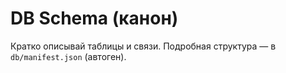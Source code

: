 # DB Schema (канон)

Кратко описывай таблицы и связи. Подробная структура — в `db/manifest.json` (автоген).
